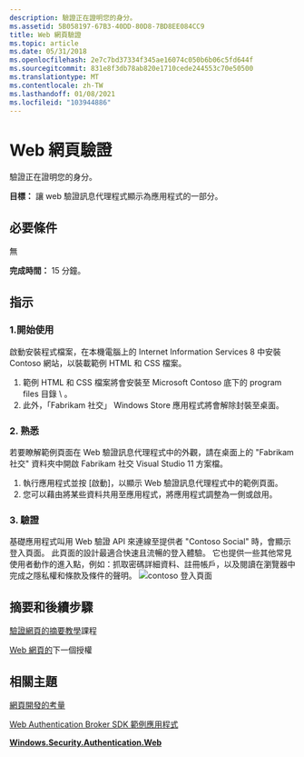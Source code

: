 ```yaml
---
description: 驗證正在證明您的身分。
ms.assetid: 5B058197-67B3-40DD-80D8-7BD8EE084CC9
title: Web 網頁驗證
ms.topic: article
ms.date: 05/31/2018
ms.openlocfilehash: 2e7c7bd37334f345ae16074c050b6b06c5fd644f
ms.sourcegitcommit: 831e8f3db78ab820e1710cede244553c70e50500
ms.translationtype: MT
ms.contentlocale: zh-TW
ms.lasthandoff: 01/08/2021
ms.locfileid: "103944886"
---
```

# <a name="authentication-for-web-pages"></a>Web 網頁驗證

驗證正在證明您的身分。

**目標：** 讓 web 驗證訊息代理程式顯示為應用程式的一部分。

## <a name="prerequisites"></a>必要條件

無

**完成時間：** 15 分鐘。

## <a name="instructions"></a>指示

### <a name="1-getting-started"></a>1.開始使用

啟動安裝程式檔案，在本機電腦上的 Internet Information Services 8 中安裝 Contoso 網站，以裝載範例 HTML 和 CSS 檔案。

1.  範例 HTML 和 CSS 檔案將會安裝至 Microsoft Contoso 底下的 program files 目錄 \\ 。
2.  此外，「Fabrikam 社交」 Windows Store 應用程式將會解除封裝至桌面。

### <a name="2-getting-familiar"></a>2. 熟悉

若要瞭解範例頁面在 Web 驗證訊息代理程式中的外觀，請在桌面上的 "Fabrikam 社交" 資料夾中開啟 Fabrikam 社交 Visual Studio 11 方案檔。

1.  執行應用程式並按 [啟動]，以顯示 Web 驗證訊息代理程式中的範例頁面。
2.  您可以藉由將某些資料共用至應用程式，將應用程式調整為一側或啟用。

### <a name="3-authentication"></a>3. 驗證

基礎應用程式叫用 Web 驗證 API 來連線至提供者 "Contoso Social" 時，會顯示登入頁面。 此頁面的設計最適合快速且流暢的登入體驗。 它也提供一些其他常見使用者動作的進入點，例如：抓取密碼詳細資料、註冊帳戶，以及閱讀在瀏覽器中完成之隱私權和條款及條件的聲明。 ![contoso 登入頁面](images/wab-figure8.png)

## <a name="summary-and-next-steps"></a>摘要和後續步驟

[驗證網頁的摘要教學](tutorial-for-authenticating-web-pages.md)課程

[Web 網頁的](authorization-for-web-pages.md)下一個授權

## <a name="related-topics"></a>相關主題

<dl> <dt>

[網頁開發的考量](considerations-for-the-web-page-development.md)
</dt> <dt>

[Web Authentication Broker SDK 範例應用程式](https://github.com/microsoft/Windows-universal-samples/tree/master/Samples/WebAuthenticationBroker)
</dt> <dt>

[**Windows.Security.Authentication.Web**](/uwp/api/Windows.Security.Authentication.Web)
</dt> </dl>

 

 
